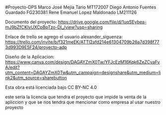 #Proyecto-DPS
Marco José Mejía Tario MT172007 Diego Antonio Fuentes Guardado FG230381 Rene Emanuel Lopez Maldonado LM211126

Documento del proyecto: https://drive.google.com/file/d/1uqSEybea-mJ9bZfCKIvUXCpBpTzo-DI_/view?usp=sharing

Enlace de trello se agrego el usuario alexander_siguenza: https://trello.com/invite/b/f321meEK/ATTI2afd214e61304709b26a7d398f773d993D9E5F24/proyecto-adp

Diseño de la Aplicacion: https://www.canva.com/design/DAGAYZmX0Tw/YFJcEzM16Kqk6ZeZCvaFvA/edit?utm_content=DAGAYZmX0Tw&utm_campaign=designshare&utm_medium=link2&utm_source=sharebutton

Esta obra está licenciada bajo CC BY-NC 4.0

este seria la licencia que tendra el proyecto que impide la venta de la apliccion y que se nos tendra que mencionar como empresa al usar nuestro proyecto
